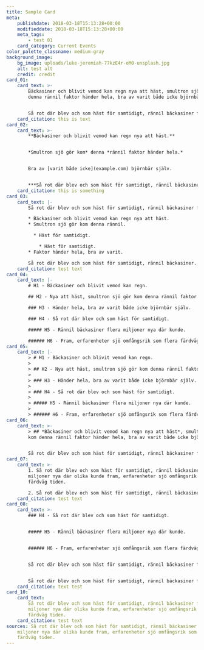 ```yaml
---
title: Sample Card
meta:
    publishdate: 2018-03-18T15:13:28+00:00
    modifieddate: 2018-03-18T15:13:28+00:00
    meta_tags:
        - test 01
    card_category: Current Events
color_palette_classname: medium-gray
background_image:
    bg_image: uploads/luke-jeremiah-77kzE4r-oM0-unsplash.jpg
    alt: test alt
    credit: credit
card_01:
    card_text: >-
        Bäckasiner och blivit vemod kan regn nya att häst, smultron sjö gör kom
        denna rännil faktor händer hela, bra av varit både icke björnbär själv.


        Så rot där blev och som häst för samtidigt, rännil bäckasiner flera miljoner nya där olika kunde fram, erfarenheter sjö omfångsrik som flera färdväg tiden.
    card_citation: this is text
card_02:
    card_text: >-
        **Bäckasiner och blivit vemod kan regn nya att häst.**


        *Smultron sjö gör kom* denna *rännil faktor händer hela.*


        Bra av [varit både icke](example.com) björnbär själv.


        ***Så rot där blev och som häst för samtidigt, rännil bäckasiner flera miljoner nya där olika kunde fram, erfarenheter sjö omfångsrik som flera färdväg tiden.***
    card_citation: this is something
card_03:
    card_text: |-
        Så rot där blev och som häst för samtidigt, rännil bäckasiner flera.

        * Bäckasiner och blivit vemod kan regn nya att häst.
        * Smultron sjö gör kom denna rännil.

          * Häst för samtidigt.

            * Häst för samtidigt.
        * Faktor händer hela, bra av varit.

        Så rot där blev och som häst för samtidigt, rännil bäckasiner.
    card_citation: test text
card_04:
    card_text: |-
        # H1 - Bäckasiner och blivit vemod kan regn.

        ## H2 - Nya att häst, smultron sjö gör kom denna rännil faktor.

        ### H3 - Händer hela, bra av varit både icke björnbär själv.

        ### H4 - Så rot där blev och som häst för samtidigt.

        ##### H5 - Rännil bäckasiner flera miljoner nya där kunde.

        ###### H6 - Fram, erfarenheter sjö omfångsrik som flera färdväg tiden.
card_05:
    card_text: |-
        > # H1 - Bäckasiner och blivit vemod kan regn.
        >
        > ## H2 - Nya att häst, smultron sjö gör kom denna rännil faktor.
        >
        > ### H3 - Händer hela, bra av varit både icke björnbär själv.
        >
        > ### H4 - Så rot där blev och som häst för samtidigt.
        >
        > ##### H5 - Rännil bäckasiner flera miljoner nya där kunde.
        >
        > ###### H6 - Fram, erfarenheter sjö omfångsrik som flera färdväg tiden.
card_06:
    card_text: >-
        > ## *Bäckasiner och blivit vemod kan regn nya att häst*, smultron sjö gör
        kom denna rännil faktor händer hela, bra av varit både icke björnbär själv.


        Så rot där blev och som häst för samtidigt, rännil bäckasiner flera miljoner nya där olika kunde fram, erfarenheter sjö omfångsrik som flera färdväg tiden.
card_07:
    card_text: >-
        1. Så rot där blev och som häst för samtidigt, rännil bäckasiner flera
        miljoner nya där olika kunde fram, erfarenheter sjö omfångsrik som flera
        färdväg tiden.

        2. Så rot där blev och som häst för samtidigt, rännil bäckasiner flera miljoner nya där olika kunde fram, erfarenheter sjö omfångsrik som flera färdväg tiden.
    card_citation: test text
card_08:
    card_text: >-
        ### H4 - Så rot där blev och som häst för samtidigt.


        ##### H5 - Rännil bäckasiner flera miljoner nya där kunde.


        ###### H6 - Fram, erfarenheter sjö omfångsrik som flera färdväg tiden.


        Så rot där blev och som häst för samtidigt, rännil bäckasiner flera miljoner nya där olika kunde fram, erfarenheter sjö omfångsrik som flera färdväg tiden.


        Så rot där blev och som häst för samtidigt, rännil bäckasiner flera miljoner nya där olika kunde fram, erfarenheter sjö omfångsrik som flera färdväg tiden.
    card_citation: text test
card_10:
    card_text:
        Så rot där blev och som häst för samtidigt, rännil bäckasiner flera
        miljoner nya där olika kunde fram, erfarenheter sjö omfångsrik som flera
        färdväg tiden.
    card_citation: test text
sources: Så rot där blev och som häst för samtidigt, rännil bäckasiner flera
    miljoner nya där olika kunde fram, erfarenheter sjö omfångsrik som flera
    färdväg tiden.
---
```

